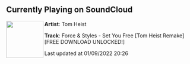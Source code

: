 ## Currently Playing on SoundCloud

[<img align="left" width="100" src="https://i1.sndcdn.com/artworks-c75c6Vz1hlt7sno0-ziJipA-t500x500.jpg">](https://soundcloud.com/tomheist/force-styles-set-you-free-tom-heist-remake)

**Artist**: Tom Heist 

**Track**: Force & Styles - Set You Free [Tom Heist Remake] [FREE DOWNLOAD UNLOCKED!]

Last updated at 01/09/2022 20:26

